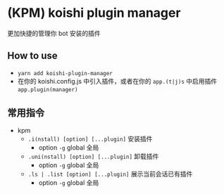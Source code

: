 # (KPM) koishi plugin manager

更加快捷的管理你 bot 安装的插件

## How to use

* `yarn add koishi-plugin-manager`
* 在你的 koishi.config.js 中引入插件，或者在你的 `app.(t|j)s` 中启用插件 `app.plugin(manager)`

## 常用指令

* kpm
  * `.i(nstall) [option] [...plugin]` 安装插件
    * option `-g` global 全局
  * `.uni(nstall) [option] [...plugin]` 卸载插件
    * option `-g` global 全局
  * `.ls | .list [option] [...plugin]` 展示当前会话已有插件
    * option `-g` global 全局
